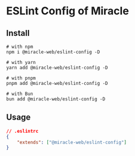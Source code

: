 # ESLint Config of Miracle

## Install

```shell
# with npm
npm i @miracle-web/eslint-config -D

# with yarn
yarn add @miracle-web/eslint-config -D

# with pnpm
pnpm add @miracle-web/eslint-config -D

# with Bun
bun add @miracle-web/eslint-config -D
```

## Usage

```json
// .eslintrc
{
    "extends": ["@miracle-web/eslint-config"]
}
```
